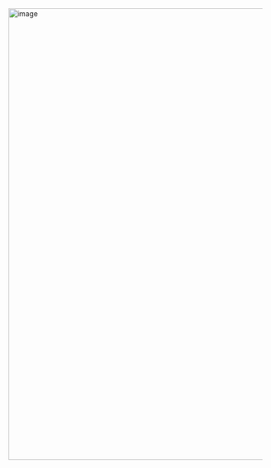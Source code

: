 
<img width="894" alt="image" src="https://github.com/914-Linzing-Andrei/OOP/assets/107073731/cff8bfe2-2f65-41c7-9191-8115698c3d59">
